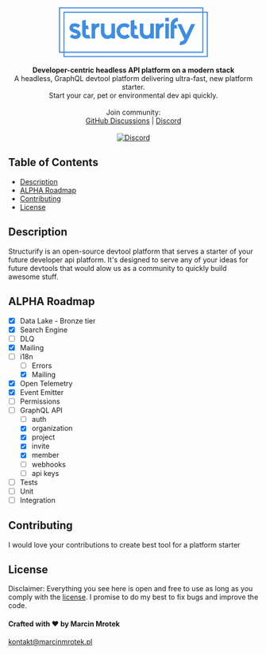 <p align="center">
  <a href="https://github.com/structurify/structurify" target="blank">
    <img src="./structurify.svg" width="300" alt="Nest Logo" />
  </a>
</p>

<div align="center">
  <strong>Developer-centric headless API platform on a modern stack</strong>
</div>

<div align="center">
  A headless, GraphQL devtool platform delivering ultra-fast, new platform starter.<br/>Start your car, pet or environmental dev api quickly.
</div>

<br>

<div align="center">
  Join community: <br>
   <a href="https://github.com/structurify/structurify/discussions">GitHub Discussions</a>
  <span> | </span>
  <a href="https://discord.gg/XXY97KXdG8">Discord</a>
</div>

<br>

<div align="center">
  <a href="https://discord.gg/XXY97KXdG8" target="_blank"><img src="https://img.shields.io/badge/discord-online-brightgreen.svg" alt="Discord"/></a>
</div>

## Table of Contents

- [Description](#description)
- [ALPHA Roadmap](#alpha-roadmap)
- [Contributing](#contributing)
- [License](#license)

## Description

Structurify is an open-source devtool platform that serves a starter of your future developer api platform. It's designed to serve any of your ideas for future devtools that would alow us as a community to quickly build awesome stuff.

## ALPHA Roadmap

- [x] Data Lake - Bronze tier
- [x] Search Engine
- [ ] DLQ
- [x] Mailing
- [ ] i18n
  - [ ] Errors
  - [x] Mailing
- [x] Open Telemetry
- [x] Event Emitter
- [ ] Permissions
- [ ] GraphQL API
  - [ ] auth
  - [x] organization
  - [x] project
  - [x] invite
  - [x] member
  - [ ] webhooks
  - [ ] api keys
- [ ] Tests
- [ ] Unit
- [ ] Integration

## Contributing

I would love your contributions to create best tool for a platform starter

## License

Disclaimer: Everything you see here is open and free to use as long as you comply with the [license](https://github.com/structurify/structurify/blob/main/LICENSE). I promise to do my best to fix bugs and improve the code.

#### Crafted with ❤️ by Marcin Mrotek

kontakt@marcinmrotek.pl
